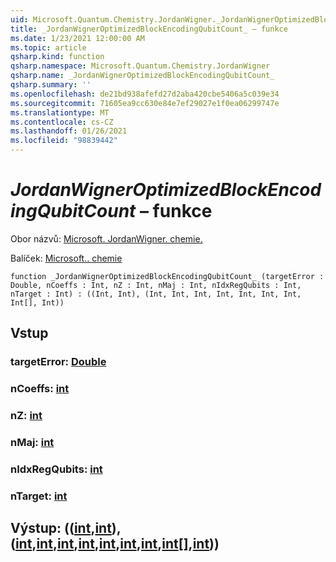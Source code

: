 ```yaml
---
uid: Microsoft.Quantum.Chemistry.JordanWigner._JordanWignerOptimizedBlockEncodingQubitCount_
title: _JordanWignerOptimizedBlockEncodingQubitCount_ – funkce
ms.date: 1/23/2021 12:00:00 AM
ms.topic: article
qsharp.kind: function
qsharp.namespace: Microsoft.Quantum.Chemistry.JordanWigner
qsharp.name: _JordanWignerOptimizedBlockEncodingQubitCount_
qsharp.summary: ''
ms.openlocfilehash: de21bd938afefd27d2aba420cbe5406a5c039e34
ms.sourcegitcommit: 71605ea9cc630e84e7ef29027e1f0ea06299747e
ms.translationtype: MT
ms.contentlocale: cs-CZ
ms.lasthandoff: 01/26/2021
ms.locfileid: "98839442"
---
```

# <a name="_jordanwigneroptimizedblockencodingqubitcount_-function"></a>_JordanWignerOptimizedBlockEncodingQubitCount_ – funkce

Obor názvů: [Microsoft. JordanWigner. chemie.](xref:Microsoft.Quantum.Chemistry.JordanWigner)

Balíček: [Microsoft.. chemie](https://nuget.org/packages/Microsoft.Quantum.Chemistry)




```qsharp
function _JordanWignerOptimizedBlockEncodingQubitCount_ (targetError : Double, nCoeffs : Int, nZ : Int, nMaj : Int, nIdxRegQubits : Int, nTarget : Int) : ((Int, Int), (Int, Int, Int, Int, Int, Int, Int, Int[], Int))
```


## <a name="input"></a>Vstup

### <a name="targeterror--double"></a>targetError: [Double](xref:microsoft.quantum.lang-ref.double)




### <a name="ncoeffs--int"></a>nCoeffs: [int](xref:microsoft.quantum.lang-ref.int)




### <a name="nz--int"></a>nZ: [int](xref:microsoft.quantum.lang-ref.int)




### <a name="nmaj--int"></a>nMaj: [int](xref:microsoft.quantum.lang-ref.int)




### <a name="nidxregqubits--int"></a>nIdxRegQubits: [int](xref:microsoft.quantum.lang-ref.int)




### <a name="ntarget--int"></a>nTarget: [int](xref:microsoft.quantum.lang-ref.int)





## <a name="output--intintintintintintintintintintint"></a>Výstup: (([int](xref:microsoft.quantum.lang-ref.int),[int](xref:microsoft.quantum.lang-ref.int)), ([int](xref:microsoft.quantum.lang-ref.int),[int](xref:microsoft.quantum.lang-ref.int),[int](xref:microsoft.quantum.lang-ref.int),[int](xref:microsoft.quantum.lang-ref.int),[int](xref:microsoft.quantum.lang-ref.int),[int](xref:microsoft.quantum.lang-ref.int),[int](xref:microsoft.quantum.lang-ref.int),[int](xref:microsoft.quantum.lang-ref.int)[],[int](xref:microsoft.quantum.lang-ref.int)))

